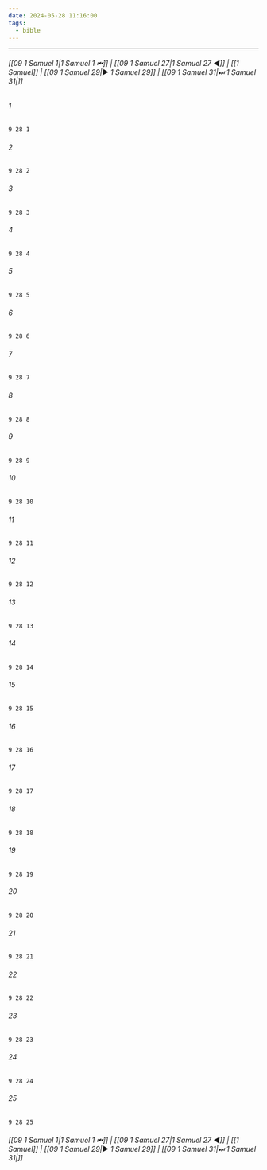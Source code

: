 ```yaml
---
date: 2024-05-28 11:16:00
tags:
  - bible
---
```

___

###### [[09 1 Samuel 1|1 Samuel 1 ⏮]] | [[09 1 Samuel 27|1 Samuel 27 ◀]] | [[1 Samuel]] | [[09 1 Samuel 29|▶ 1 Samuel 29]] | [[09 1 Samuel 31|⏭ 1 Samuel 31|]]

###### 1
``` verse
9 28 1 
```
###### 2
``` verse
9 28 2 
```
###### 3
``` verse
9 28 3 
```
###### 4
``` verse
9 28 4 
```
###### 5
``` verse
9 28 5 
```
###### 6
``` verse
9 28 6 
```
###### 7
``` verse
9 28 7 
```
###### 8
``` verse
9 28 8 
```
###### 9
``` verse
9 28 9 
```
###### 10
``` verse
9 28 10 
```
###### 11
``` verse
9 28 11 
```
###### 12
``` verse
9 28 12 
```
###### 13
``` verse
9 28 13 
```
###### 14
``` verse
9 28 14 
```
###### 15
``` verse
9 28 15 
```
###### 16
``` verse
9 28 16 
```
###### 17
``` verse
9 28 17 
```
###### 18
``` verse
9 28 18 
```
###### 19
``` verse
9 28 19 
```
###### 20
``` verse
9 28 20 
```
###### 21
``` verse
9 28 21 
```
###### 22
``` verse
9 28 22 
```
###### 23
``` verse
9 28 23 
```
###### 24
``` verse
9 28 24 
```
###### 25
``` verse
9 28 25 
```

###### [[09 1 Samuel 1|1 Samuel 1 ⏮]] | [[09 1 Samuel 27|1 Samuel 27 ◀]] | [[1 Samuel]] | [[09 1 Samuel 29|▶ 1 Samuel 29]] | [[09 1 Samuel 31|⏭ 1 Samuel 31|]]

